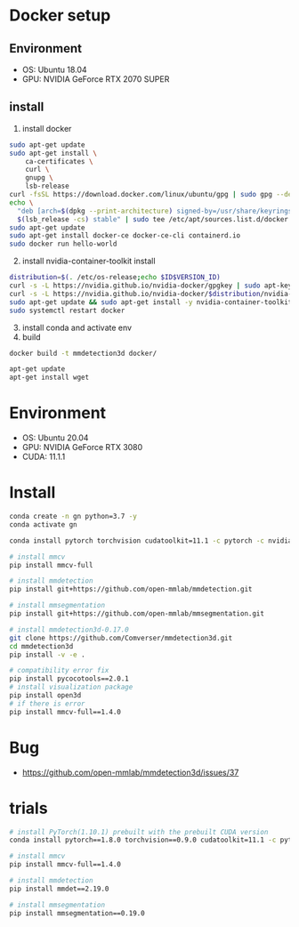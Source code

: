 # Docker setup

## Environment
-   OS: Ubuntu 18.04
-   GPU: NVIDIA GeForce RTX 2070 SUPER

## install
1. install docker
```bash
sudo apt-get update
sudo apt-get install \
    ca-certificates \
    curl \
    gnupg \
    lsb-release
curl -fsSL https://download.docker.com/linux/ubuntu/gpg | sudo gpg --dearmor -o /usr/share/keyrings/docker-archive-keyring.gpg
echo \
  "deb [arch=$(dpkg --print-architecture) signed-by=/usr/share/keyrings/docker-archive-keyring.gpg] https://download.docker.com/linux/ubuntu \
  $(lsb_release -cs) stable" | sudo tee /etc/apt/sources.list.d/docker.list > /dev/null
sudo apt-get update
sudo apt-get install docker-ce docker-ce-cli containerd.io
sudo docker run hello-world
```
2. install nvidia-container-toolkit install
```bash
distribution=$(. /etc/os-release;echo $ID$VERSION_ID)
curl -s -L https://nvidia.github.io/nvidia-docker/gpgkey | sudo apt-key add -
curl -s -L https://nvidia.github.io/nvidia-docker/$distribution/nvidia-docker.list | sudo tee /etc/apt/sources.list.d/nvidia-docker.list
sudo apt-get update && sudo apt-get install -y nvidia-container-toolkit
sudo systemctl restart docker
```
3. install conda and activate env
4. build
```bash
docker build -t mmdetection3d docker/
```
```bash
apt-get update
apt-get install wget
```

# Environment

-   OS: Ubuntu 20.04
-   GPU: NVIDIA GeForce RTX 3080
-   CUDA: 11.1.1

# Install

```bash
conda create -n gn python=3.7 -y
conda activate gn

conda install pytorch torchvision cudatoolkit=11.1 -c pytorch -c nvidia

# install mmcv
pip install mmcv-full

# install mmdetection
pip install git+https://github.com/open-mmlab/mmdetection.git

# install mmsegmentation
pip install git+https://github.com/open-mmlab/mmsegmentation.git

# install mmdetection3d-0.17.0
git clone https://github.com/Comverser/mmdetection3d.git
cd mmdetection3d
pip install -v -e .

# compatibility error fix
pip install pycocotools==2.0.1
# install visualization package
pip install open3d
# if there is error
pip install mmcv-full==1.4.0
```

# Bug

-   https://github.com/open-mmlab/mmdetection3d/issues/37

# trials
```bash
# install PyTorch(1.10.1) prebuilt with the prebuilt CUDA version
conda install pytorch==1.8.0 torchvision==0.9.0 cudatoolkit=11.1 -c pytorch -c nvidia

# install mmcv
pip install mmcv-full==1.4.0

# install mmdetection
pip install mmdet==2.19.0

# install mmsegmentation
pip install mmsegmentation==0.19.0
```
